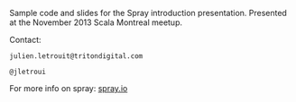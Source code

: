 Sample code and slides for the Spray introduction presentation.
Presented at the November 2013 Scala Montreal meetup.

Contact:

    julien.letrouit@tritondigital.com

    @jletroui

For more info on spray: [spray.io](http://www.spray.io)

